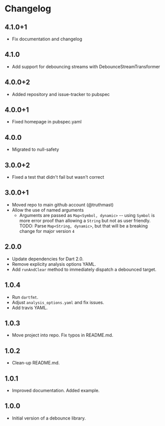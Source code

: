 # Changelog

## 4.1.0+1
  * Fix documentation and changelog

## 4.1.0
  * Add support for debouncing streams with DebounceStreamTransformer

## 4.0.0+2
  * Added repository and issue-tracker to pubspec

## 4.0.0+1
  * Fixed homepage in pubspec.yaml

## 4.0.0
  * Migrated to null-safety

## 3.0.0+2
  * Fixed a test that didn't fail but wasn't correct

## 3.0.0+1
  * Moved repo to main github account (@truthmast)
  * Allow the use of named arguments
      * Arguments are passed as `Map<Symbol, dynamic>` -- using `Symbol` is more error proof than allowing a `String` but not as user friendly. TODO: Parse `Map<String, dynamic>`, but that will be a breaking change for major version `4`

## 2.0.0
  * Update dependencies for Dart 2.0.
  * Remove explicity analysis options YAML.
  * Add `runAndClear` method to immediately dispatch a debounced target.

## 1.0.4

  * Run `dartfmt`.
  * Adjust `analysis_options.yaml` and fix issues.
  * Add travis YAML. 

## 1.0.3

  * Move project into repo. Fix typos in README.md.

## 1.0.2

  * Clean-up README.md.
  
## 1.0.1

  * Improved documentation. Added example.
  
## 1.0.0

  * Initial version of a debounce library.